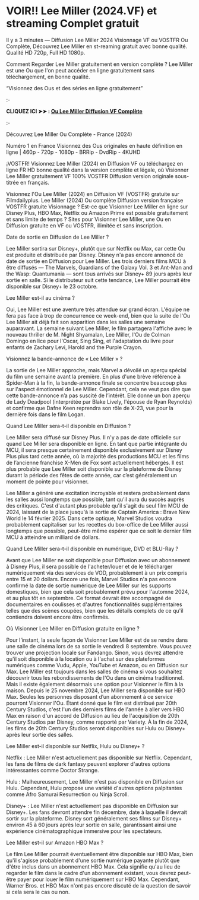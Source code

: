 # VOIR!! Lee Miller (2024.VF) et streaming Complet gratuit
Il y a 3 minutes — Diffusion Lee Miller 2024 Visionnage VF ou VOSTFR Ou Complète, Découvrez Lee Miller en st-reaming gratuit avec bonne qualité. Qualité HD 720p, Full HD 1080p.

Comment Regarder Lee Miller gratuitement en version complète ? Lee Miller est une Ou que l'on peut accéder en ligne gratuitement sans téléchargement, en bonne qualité.

“Visionnez des Ous et des séries en ligne gratuitement”

:-

**CLIQUEZ ICI ➤➤ : [Ou Lee Miller Diffusion VF Complète](https://t.co/G5R83u4rGG)**

:-

Découvrez Lee Miller Ou Complète - France (2024)

Numéro 1 en France Visionnez des Ous originales en haute définition en ligne | 460p - 720p - 1080p - BRRip - DvdRip - 4KUHD

¡VOSTFR! Visionnez Lee Miller (2024) en Diffusion VF ou téléchargez en ligne FR HD bonne qualité dans la version complète et légale, où Visionner Lee Miller gratuitement VF 100% VOSTFR Diffusion version originale sous-titrée en français.

Visionnez l'Ou Lee Miller (2024) en Diffusion VF (VOSTFR) gratuite sur Filmdailyplus. Lee Miller (2024) Ou complète Diffusion version française VOSTFR gratuite Visionnage ? Est-ce que Visionner Lee Miller en ligne sur Disney Plus, HBO Max, Netflix ou Amazon Prime est possible gratuitement et sans limite de temps ? Sites pour Visionner Lee Miller, une Ou en Diffusion gratuite en VF ou VOSTFR, illimitée et sans inscription.

Date de sortie en Diffusion de Lee Miller ?

Lee Miller sortira sur Disney+, plutôt que sur Netflix ou Max, car cette Ou est produite et distribuée par Disney. Disney n'a pas encore annoncé de date de sortie en Diffusion pour Lee Miller. Les trois derniers films MCU à être diffusés — The Marvels, Guardians of the Galaxy Vol. 3 et Ant-Man and the Wasp: Quantumania — sont tous arrivés sur Disney+ 89 jours après leur sortie en salle. Si le distributeur suit cette tendance, Lee Miller pourrait être disponible sur Disney+ le 23 octobre.

Lee Miller est-il au cinéma ?

Oui, Lee Miller est une aventure très attendue sur grand écran. L'équipe ne fera pas face à trop de concurrence ce week-end, bien que la suite de l'Ou Lee Miller ait déjà fait son apparition dans les salles une semaine auparavant. La semaine suivant Lee Miller, le film partagera l'affiche avec le nouveau thriller de M. Night Shyamalan, Lee Miller, l'Ou de Colman Domingo en lice pour l'Oscar, Sing Sing, et l'adaptation du livre pour enfants de Zachary Levi, Harold and the Purple Crayon.

Visionnez la bande-annonce de « Lee Miller » ?

La sortie de Lee Miller approche, mais Marvel a dévoilé un aperçu spécial du film une semaine avant la première. En plus d'une brève référence à Spider-Man à la fin, la bande-annonce finale se concentre beaucoup plus sur l'aspect émotionnel de Lee Miller. Cependant, cela ne veut pas dire que cette bande-annonce n’a pas suscité de l’intérêt. Elle donne un bon aperçu de Lady Deadpool (interprétée par Blake Lively, l'épouse de Ryan Reynolds) et confirme que Dafne Keen reprendra son rôle de X-23, vue pour la dernière fois dans le film Logan.

Quand Lee Miller sera-t-il disponible en Diffusion ?

Lee Miller sera diffusé sur Disney Plus. Il n'y a pas de date officielle sur quand Lee Miller sera disponible en ligne. En tant que partie intégrante du MCU, il sera presque certainement disponible exclusivement sur Disney Plus plus tard cette année, où la majorité des productions MCU et les films de l’ancienne franchise X-Men de Fox sont actuellement hébergés. Il est plus probable que Lee Miller soit disponible sur la plateforme de Disney durant la période des fêtes de cette année, car c’est généralement un moment de pointe pour visionner.

Lee Miller a généré une excitation incroyable et restera probablement dans les salles aussi longtemps que possible, tant qu'il aura du succès auprès des critiques. C'est d'autant plus probable qu'il s'agit du seul film MCU de 2024, laissant de la place jusqu'à la sortie de Captain America : Brave New World le 14 février 2025. Dans cette optique, Marvel Studios voudra probablement capitaliser sur les recettes du box-office de Lee Miller aussi longtemps que possible, peut-être même espérer que ce soit le dernier film MCU à atteindre un milliard de dollars.

Quand Lee Miller sera-t-il disponible en numérique, DVD et BLU-Ray ?

Avant que Lee Miller ne soit disponible pour Diffusion avec un abonnement à Disney Plus, il sera possible de l'acheter/louer et de le télécharger numériquement via des services de VOD, probablement à un prix compris entre 15 et 20 dollars. Encore une fois, Marvel Studios n'a pas encore confirmé la date de sortie numérique de Lee Miller sur les supports domestiques, bien que cela soit probablement prévu pour l'automne 2024, et au plus tôt en septembre. Ce format devrait être accompagné de documentaires en coulisses et d'autres fonctionnalités supplémentaires telles que des scènes coupées, bien que les détails complets de ce qu'il contiendra doivent encore être confirmés.

Où Visionner Lee Miller en Diffusion gratuite en ligne ?

Pour l’instant, la seule façon de Visionner Lee Miller est de se rendre dans une salle de cinéma lors de sa sortie le vendredi 8 septembre. Vous pouvez trouver une projection locale sur Fandango. Sinon, vous devrez attendre qu'il soit disponible à la location ou à l'achat sur des plateformes numériques comme Vudu, Apple, YouTube et Amazon, ou en Diffusion sur Max. Lee Miller est toujours dans les salles de cinéma si vous souhaitez découvrir tous les rebondissements de l'Ou dans un cinéma traditionnel. Mais il existe également désormais une option pour Visionner le film à la maison. Depuis le 25 novembre 2024, Lee Miller sera disponible sur HBO Max. Seules les personnes disposant d’un abonnement à ce service pourront Visionner l'Ou. Étant donné que le film est distribué par 20th Century Studios, c'est l'un des derniers films de l'année à aller vers HBO Max en raison d'un accord de Diffusion au lieu de l'acquisition de 20th Century Studios par Disney, comme rapporté par Variety. À la fin de 2024, les films de 20th Century Studios seront disponibles sur Hulu ou Disney+ après leur sortie des salles.

Lee Miller est-il disponible sur Netflix, Hulu ou Disney+ ?

Netflix : Lee Miller n'est actuellement pas disponible sur Netflix. Cependant, les fans de films de dark fantasy peuvent explorer d'autres options intéressantes comme Doctor Strange.

Hulu : Malheureusement, Lee Miller n'est pas disponible en Diffusion sur Hulu. Cependant, Hulu propose une variété d'autres options palpitantes comme Afro Samurai Resurrection ou Ninja Scroll.

Disney+ : Lee Miller n'est actuellement pas disponible en Diffusion sur Disney+. Les fans devront attendre fin décembre, date à laquelle il devrait sortir sur la plateforme. Disney sort généralement ses films sur Disney+ environ 45 à 60 jours après leur sortie en salle, garantissant ainsi une expérience cinématographique immersive pour les spectateurs.

Lee Miller est-il sur Amazon HBO Max ?

Le film Lee Miller pourrait éventuellement être disponible sur HBO Max, bien qu'il s'agisse probablement d'une sortie numérique payante plutôt que d'être inclus dans un abonnement HBO Max. Cela signifie qu'au lieu de regarder le film dans le cadre d'un abonnement existant, vous devrez peut-être payer pour louer le film numériquement sur HBO Max. Cependant, Warner Bros. et HBO Max n'ont pas encore discuté de la question de savoir si cela sera le cas ou non.

